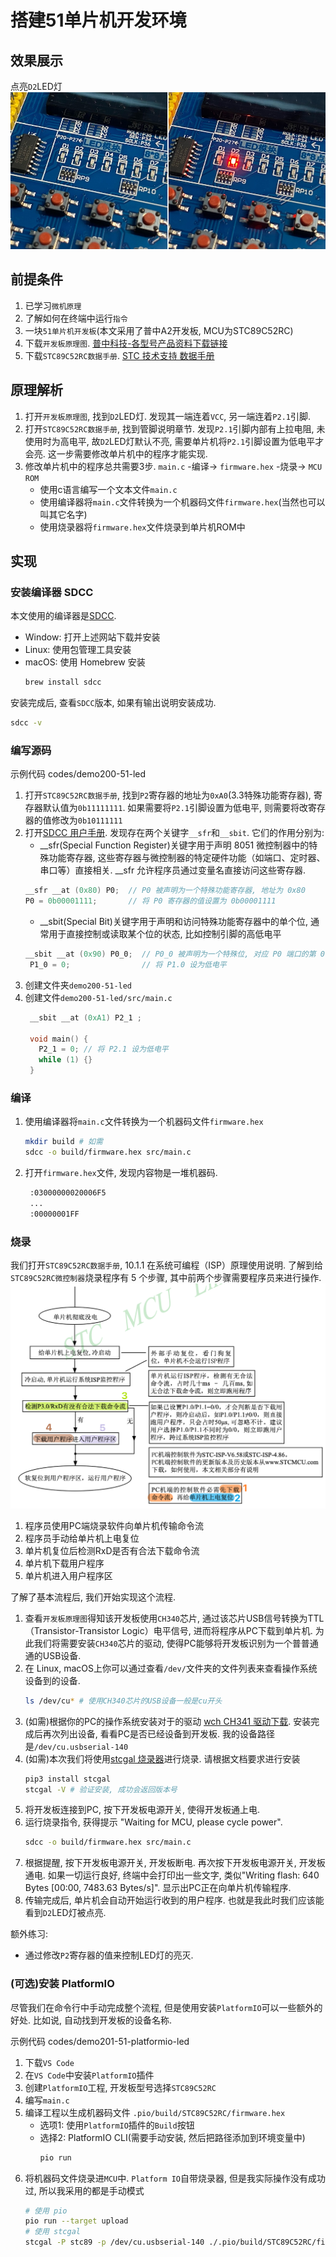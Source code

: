 # 搭建51单片机开发环境

## 效果展示

点亮`D2`LED灯
![picture 0](assets/609301928e19be72f5574acb143a373156abe1784da065a7aadd7e8e06b7bd15.jpeg)

## 前提条件

1. 已学习`微机原理`
2. 了解如何在终端中运行`指令`
3. 一块`51单片机开发板`(本文采用了普中A2开发板, MCU为STC89C52RC)
4. 下载`开发板原理图`. [普中科技-各型号产品资料下载链接](http://www.prechin.cn/gongsixinwen/208.html)
5. 下载`STC89C52RC数据手册`. [STC 技术支持 数据手册](https://www.stcmicro.com/cn/sjsc.html)

## 原理解析

1. 打开`开发板原理图`, 找到`D2`LED灯. 发现其一端连着`VCC`, 另一端连着`P2.1`引脚.
2. 打开`STC89C52RC数据手册`, 找到管脚说明章节. 发现`P2.1`引脚内部有上拉电阻, 未使用时为高电平, 故`D2`LED灯默认不亮, 需要单片机将`P2.1`引脚设置为低电平才会亮. 这一步需要修改单片机中的程序才能实现.
3. 修改单片机中的程序总共需要3步. `main.c` -编译-> `firmware.hex` -烧录-> `MCU ROM`
   - 使用c语言编写一个文本文件`main.c`
   - 使用编译器将`main.c`文件转换为一个机器码文件`firmware.hex`(当然也可以叫其它名字)
   - 使用烧录器将`firmware.hex`文件烧录到单片机ROM中

## 实现

### 安装编译器 SDCC

本文使用的编译器是[SDCC](https://sdcc.sourceforge.net/).
- Window: 打开上述网站下载并安装
- Linux: 使用包管理工具安装
- macOS: 使用 Homebrew 安装
  ```bash
  brew install sdcc
  ```

安装完成后, 查看`SDCC`版本, 如果有输出说明安装成功.
```bash
sdcc -v
```

### 编写源码

示例代码 codes/demo200-51-led

1. 打开`STC89C52RC数据手册`, 找到`P2`寄存器的地址为`0xA0`(3.3特殊功能寄存器), 寄存器默认值为`0b11111111`. 如果需要将`P2.1`引脚设置为低电平, 则需要将改寄存器的值修改为`0b10111111`
2. 打开[SDCC 用户手册](https://sdcc.sourceforge.net/doc/sdccman.pdf). 发现存在两个关键字`__sfr`和`__sbit`. 它们的作用分别为:
   - __sfr(Special Function Register)关键字用于声明 8051 微控制器中的特殊功能寄存器, 这些寄存器与微控制器的特定硬件功能（如端口、定时器、串口等）直接相关. __sfr 允许程序员通过变量名直接访问这些寄存器.
   ```c
   __sfr __at (0x80) P0;  // P0 被声明为一个特殊功能寄存器, 地址为 0x80
   P0 = 0b00001111;       // 将 P0 寄存器的值设置为 0b00001111
   ```
   - __sbit(Special Bit)关键字用于声明和访问特殊功能寄存器中的单个位, 通常用于直接控制或读取某个位的状态, 比如控制引脚的高低电平
   ```c
   __sbit __at (0x90) P0_0;  // P0_0 被声明为一个特殊位, 对应 P0 端口的第 0 位
    P1_0 = 0;                // 将 P1.0 设为低电平
   ```
3. 创建文件夹`demo200-51-led`
4. 创建文件`demo200-51-led/src/main.c`
   ```c
    __sbit __at (0xA1) P2_1 ;

    void main() {
      P2_1 = 0; // 将 P2.1 设为低电平
      while (1) {}
    }
   ```

### 编译

1. 使用编译器将`main.c`文件转换为一个机器码文件`firmware.hex`
   ```bash
   mkdir build # 如需
   sdcc -o build/firmware.hex src/main.c
   ```
2. 打开`firmware.hex`文件, 发现内容物是一堆机器码.
   ```txt
    :03000000020006F5
    ...
    :00000001FF
   ```

### 烧录

我们打开`STC89C52RC数据手册`, 10.1.1 在系统可编程（ISP）原理使用说明. 了解到给`STC89C52RC微控制器`烧录程序有 5 个步骤, 其中前两个步骤需要程序员来进行操作.
![picture 1](assets/e23edca33a1dc7cd2a7069f82af5dd983f26bd3a3af50e15d48c7df8c0903647.png)
1. 程序员使用PC端烧录软件向单片机传输命令流
2. 程序员手动给单片机上电复位
3. 单片机复位后检测RxD是否有合法下载命令流
4. 单片机下载用户程序
5. 单片机进入用户程序区

了解了基本流程后, 我们开始实现这个流程.
1. 查看`开发板原理图`得知该开发板使用`CH340`芯片, 通过该芯片USB信号转换为TTL（Transistor-Transistor Logic）电平信号, 进而将程序从PC下载到单片机. 为此我们将需要安装`CH340`芯片的驱动, 使得PC能够将开发板识别为一个普普通通的USB设备. 
2. 在 Linux, macOS上你可以通过查看`/dev/`文件夹的文件列表来查看操作系统设备到的设备.
   ```bash
   ls /dev/cu* # 使用CH340芯片的USB设备一般是cu开头
   ```
3. (如需)根据你的PC的操作系统安装对于的驱动 [wch CH341 驱动下载](https://www.wch.cn/downloads/CH341SER_ZIP.html). 安装完成后再次列出设备, 看看PC是否已经设备到开发板. 我的设备路径是`/dev/cu.usbserial-140`
4. (如需)本次我们将使用[stcgal 烧录器](https://github.com/grigorig/stcgal)进行烧录. 请根据文档要求进行安装
   ```bash
   pip3 install stcgal
   stcgal -V # 验证安装, 成功会返回版本号
   ```
5. 将开发板连接到PC, 按下开发板电源开关, 使得开发板通上电.
6. 运行烧录指令, 获得提示 "Waiting for MCU, please cycle power".
   ```bash
   sdcc -o build/firmware.hex src/main.c
   ```
7. 根据提醒, 按下开发板电源开关, 开发板断电. 再次按下开发板电源开关, 开发板通电. 如果一切运行良好, 终端中会打印出一些文字, 类似"Writing flash: 640 Bytes [00:00, 7483.63 Bytes/s]". 显示出PC正在向单片机传输程序.
8. 传输完成后, 单片机会自动开始运行收到的用户程序. 也就是我此时我们应该能看到`D2`LED灯被点亮.

额外练习:
- 通过修改`P2`寄存器的值来控制LED灯的亮灭.

### (可选)安装 PlatformIO

尽管我们在命令行中手动完成整个流程, 但是使用安装`PlatformIO`可以一些额外的好处. 比如说, 自动找到开发板的设备名称.

示例代码 codes/demo201-51-platformio-led

1. 下载`VS Code`
3. 在`VS Code`中安装`PlatformIO`插件
4. 创建`PlatformIO`工程, 开发板型号选择`STC89C52RC`
6. 编写`main.c`
7. 编译工程以生成机器码文件 `.pio/build/STC89C52RC/firmware.hex`
   - 选项1: 使用`PlatformIO`插件的`Build`按钮
   - 选择2: PlatformIO CLI(需要手动安装, 然后把路径添加到环境变量中)
     ```bash
     pio run
     ```
9. 将机器码文件烧录进`MCU`中. `Platform IO`自带烧录器, 但是我实际操作没有成功过, 所以我采用的都是手动模式
   ```bash
   # 使用 pio
   pio run --target upload
   # 使用 stcgal
   stcgal -P stc89 -p /dev/cu.usbserial-140 ./.pio/build/STC89C52RC/firmware.hex
   ```
